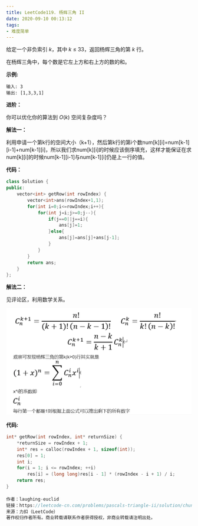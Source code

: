 ```yaml
---
title: LeetCode119. 杨辉三角 II
date: 2020-09-10 00:13:12
tags:
- 难度简单
---
```


 给定一个非负索引 *k*，其中 *k* ≤ 33，返回杨辉三角的第 *k* 行。 

<!-- more -->

在杨辉三角中，每个数是它左上方和右上方的数的和。

**示例:**

```
输入: 3
输出: [1,3,3,1]
```

**进阶：**

你可以优化你的算法到 *O*(*k*) 空间复杂度吗？



**解法一：**

利用申请一个第k行的空间大小（k+1），然后第k行的第i个数num\[k][i]=num\[k-1][i-1]+num\[k-1][i]，所以我们求num\[k][i]的时候应该倒序填充，这样才能保证在求num\[k][i]的时候num\[k-1][i-1]与num\[k-1][i]仍是上一行的值。



**代码：**

```cpp
class Solution {
public:
    vector<int> getRow(int rowIndex) {
        vector<int>ans(rowIndex+1,1);
        for(int i=0;i<=rowIndex;i++){
            for(int j=i;j>=0;j--){
                if(j==0||j==i){
                    ans[j]=1;
                }else{
                    ans[j]=ans[j]+ans[j-1];
                }
            }
        }
        return ans;
    }
};
```



**解法二：**

见评论区，利用数学关系。

![](../img/leetcode119.png)

**代码:**

```c
int* getRow(int rowIndex, int* returnSize) {
    *returnSize = rowIndex + 1;
    int* res = calloc(rowIndex + 1, sizeof(int));
    res[0] = 1;
    int i;
    for(i = 1; i <= rowIndex; ++i) 
        res[i] = (long long)res[i - 1] * (rowIndex - i + 1) / i;
    return res;
}

作者：laughing-euclid
链接：https://leetcode-cn.com/problems/pascals-triangle-ii/solution/chun-c-0ms-er-xiang-shi-jie-ti-jian-dan-yi-dong-by/
来源：力扣（LeetCode）
著作权归作者所有。商业转载请联系作者获得授权，非商业转载请注明出处。
```

